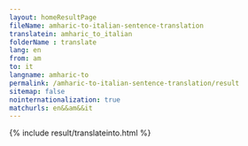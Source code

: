 ```yaml
---
layout: homeResultPage
fileName: amharic-to-italian-sentence-translation
translatein: amharic_to_italian
folderName : translate
lang: en
from: am
to: it
langname: amharic-to
permalink: /amharic-to-italian-sentence-translation/result
sitemap: false
nointernationalization: true
matchurls: en&&am&&it
---
```

{% include result/translateinto.html %}

<script src="/js/result/translation.js" data-foldername="{{page.folderName}}" data-lang="{{page.lang}}"></script>
